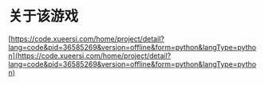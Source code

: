 # 关于该游戏


[https://code.xueersi.com/home/project/detail?lang=code&pid=36585269&version=offline&form=python&langType=python](https://code.xueersi.com/home/project/detail?lang=code&pid=36585269&version=offline&form=python&langType=python)
